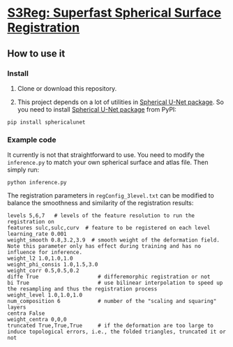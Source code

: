 # [S3Reg: Superfast Spherical Surface Registration](https://ieeexplore.ieee.org/document/9389746)

## How to use it

### Install

1. Clone or download this repository.

2. This project depends on a lot of utilities in [Spherical U-Net package](https://github.com/zhaofenqiang/SphericalUNetPackage). So you need to install [Spherical U-Net package](https://pypi.org/project/sphericalunet/) from PyPI:
```
pip install sphericalunet
```

### Example code
It currently is not that straightforward to use. You need to modify the `inference.py` to match your own spherical surface and atlas file. Then simply run:
```
python inference.py
```
The registration parameters in `regConfig_3level.txt` can be modified to balance the smoothness and similarity of the registration results:
```
levels 5,6,7   # levels of the feature resolution to run the registration on
features sulc,sulc,curv  # feature to be registered on each level
learning_rate 0.001
weight_smooth 0.8,3.2,3.9  # smooth weight of the deformation field. Note this parameter only has effect during training and has no influence for inference.
weight_l2 1.0,1.0,1.0  
weight_phi_consis 1.0,1.5,3.0
weight_corr 0.5,0.5,0.2
diffe True                   # differemorphic registration or not
bi True                      # use bilinear interpolation to speed up the resampling and thus the registration process
weight_level 1.0,1.0,1.0
num_composition 6            # number of the "scaling and squaring" layers
centra False
weight_centra 0,0,0
truncated True,True,True     # if the deformation are too large to induce topological errors, i.e., the folded triangles, truncated it or not
```
